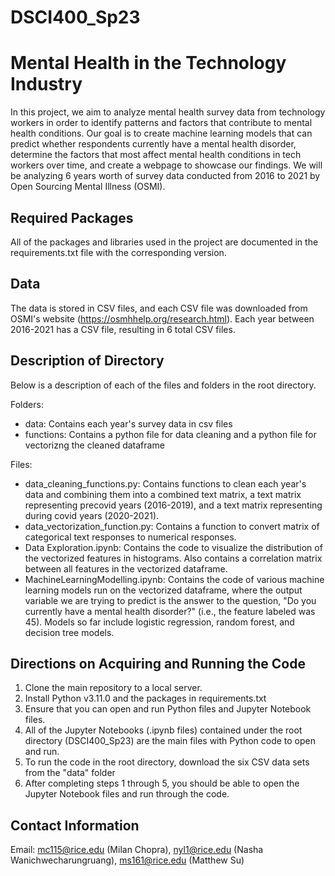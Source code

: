 # DSCI400_Sp23

# Mental Health in the Technology Industry

In this project, we aim to analyze mental health survey data from technology workers in order to identify patterns and factors that contribute to mental health conditions. Our goal is to create machine learning models that can predict whether respondents currently have a mental health disorder, determine the factors that most affect mental health conditions in tech workers over time, and create a webpage to showcase our findings. We will be analyzing 6 years worth of survey data conducted from 2016 to 2021 by Open Sourcing Mental Illness (OSMI).









## Required Packages

All of the packages and libraries used in the project are documented in the requirements.txt file with the corresponding version.




## Data

The data is stored in CSV files, and each CSV file was downloaded from OSMI's website (https://osmhhelp.org/research.html). Each year between 2016-2021 has a CSV file, resulting in 6 total CSV files. 

## Description of Directory

Below is a description of each of the files and folders in the root directory.

Folders:
- data: Contains each year's survey data in csv files 
- functions: Contains a python file for data cleaning and a python file for vectorizng the cleaned dataframe

Files:
- data_cleaning_functions.py: Contains functions to clean each year's data and combining them into a combined text matrix, a text matrix representing precovid years (2016-2019), and a text matrix representing during covid years (2020-2021).
- data_vectorization_function.py: Contains a function to convert matrix of categorical text responses to numerical responses.
- Data Exploration.ipynb: Contains the code to visualize the distribution of the vectorized features in histograms. Also contains a correlation matrix between all features in the vectorized dataframe.
- MachineLearningModelling.ipynb: Contains the code of various machine learning models run on the vectorized dataframe, where the output variable we are trying to predict is the answer to the question, "Do you currently have a mental health disorder?" (i.e., the feature labeled was 45). Models so far include logistic regression, random forest, and decision tree models.




## Directions on Acquiring and Running the Code

1. Clone the main repository to a local server.
2. Install Python v3.11.0 and the packages in requirements.txt
3. Ensure that you can open and run Python files and Jupyter Notebook files.
4. All of the Jupyter Notebooks (.ipynb files) contained under the root directory (DSCI400_Sp23) are the main files with Python code to open and run.
5. To run the code in the root directory, download the six CSV data sets from the "data" folder
6. After completing steps 1 through 5, you should be able to open the Jupyter Notebook files and run through the code.

## Contact Information
Email: mc115@rice.edu (Milan Chopra), nyl1@rice.edu (Nasha Wanichwecharungruang), ms161@rice.edu (Matthew Su)
